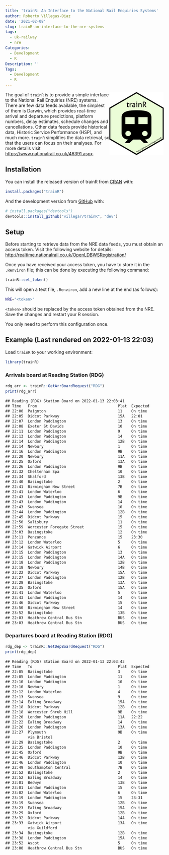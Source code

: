 ```yaml
---
title: 'trainR: An Interface to the National Rail Enquiries Systems'
author: Roberto Villegas-Diaz
date: '2021-02-08'
slug: trainR-an-interface-to-the-nre-systems
tags:
  - uk-railway
  - nre
Categories:
  - Development
  - R
Description: ''
Tags:
  - Development
  - R
---
```


<img src="https://raw.githubusercontent.com/villegar/trainR/main/inst/images/logo.png" alt="logo" align="right" height=200px/>

The goal of `trainR` is to provide a simple interface to the 
National Rail Enquiries (NRE) systems. There are few data feeds 
available, the simplest of them is Darwin, which provides real-time 
arrival and departure predictions, platform numbers, delay estimates, 
schedule changes and cancellations. Other data feeds provide historical 
data, Historic Service Performance (HSP), and much more. `trainR` 
simplifies the data retrieval, so that the users can focus on their 
analyses. For more details visit 
https://www.nationalrail.co.uk/46391.aspx.

## Installation

You can install the released version of trainR from [CRAN](https://CRAN.R-project.org) with:

``` r
install.packages("trainR")
```

And the development version from [GitHub](https://github.com/) with:

``` r
# install.packages("devtools")
devtools::install_github("villegar/trainR", "dev")
```

## Setup
Before starting to retrieve data from the NRE data feeds, you must obtain an access token. 
Visit the following website for details: http://realtime.nationalrail.co.uk/OpenLDBWSRegistration/

Once you have received your access token, you have to store it in the `.Renviron` file; this can be 
done by executing the following command:


```r
trainR::set_token()
```

This will open a text file, `.Renviron`, add a new line at the end (as follows):

```bash
NRE="<token>"
```

`<token>` should be replaced by the access token obtained from the NRE. Save the changes and restart 
your R session.

You only need to perform this configuration once.

## Example (Last rendered on 2022-01-13 22:03)

Load `trainR` to your working environment:

```r
library(trainR)
```

### Arrivals board at Reading Station (RDG)


```r
rdg_arr <- trainR::GetArrBoardRequest("RDG")
print(rdg_arr)
```

```
## Reading (RDG) Station Board on 2022-01-13 22:03:41
## Time   From                                    Plat  Expected
## 22:00  Paignton                                11    On time
## 22:05  Didcot Parkway                          15A   22:01
## 22:07  London Paddington                       13    On time
## 22:08  Exeter St Davids                        10    On time
## 22:11  London Paddington                       9     On time
## 22:13  London Paddington                       14    On time
## 22:14  London Paddington                       12B   On time
## 22:14  Newbury                                 1     On time
## 22:16  London Paddington                       9B    On time
## 22:20  Newbury                                 11A   On time
## 22:25  Oxford                                  13A   On time
## 22:26  London Paddington                       9B    On time
## 22:32  Cheltenham Spa                          10    On time
## 22:34  Shalford                                13B   On time
## 22:40  Basingstoke                             2     On time
## 22:41  Birmingham New Street                   7B    On time
## 22:41  London Waterloo                         6     On time
## 22:43  London Paddington                       9B    On time
## 22:43  London Paddington                       14    On time
## 22:43  Swansea                                 10    On time
## 22:44  London Paddington                       12B   On time
## 22:45  Didcot Parkway                          15    On time
## 22:50  Salisbury                               11    On time
## 22:59  Worcester Foregate Street               15    On time
## 23:03  Basingstoke                             12    On time
## 23:11  Penzance                                15    23:30
## 23:12  London Waterloo                         5     On time
## 23:14  Gatwick Airport                         6     On time
## 23:15  London Paddington                       13    On time
## 23:15  London Paddington                       14A   On time
## 23:18  London Paddington                       12B   On time
## 23:18  Newbury                                 14B   On time
## 23:22  Didcot Parkway                          15A   On time
## 23:27  London Paddington                       12B   On time
## 23:28  Basingstoke                             13A   On time
## 23:35  Oxford                                  15A   On time
## 23:41  London Waterloo                         5     On time
## 23:43  London Paddington                       14    On time
## 23:46  Didcot Parkway                          15    On time
## 23:50  Birmingham New Street                   14    On time
## 23:52  Basingstoke                             13B   On time
## 22:03  Heathrow Central Bus Stn                BUS   On time
## 23:03  Heathrow Central Bus Stn                BUS   On time
```

### Departures board at Reading Station (RDG)


```r
rdg_dep <- trainR::GetDepBoardRequest("RDG")
print(rdg_dep)
```

```
## Reading (RDG) Station Board on 2022-01-13 22:03:43
## Time   To                                      Plat  Expected
## 22:05  Basingstoke                             3     On time
## 22:05  London Paddington                       11    On time
## 22:10  London Paddington                       10    On time
## 22:10  Newbury                                 1     On time
## 22:12  London Waterloo                         4     On time
## 22:13  Swansea                                 9     On time
## 22:14  Ealing Broadway                         15A   On time
## 22:18  Didcot Parkway                          12B   On time
## 22:18  Worcester Shrub Hill                    9B    On time
## 22:20  London Paddington                       11A   22:22
## 22:22  Ealing Broadway                         14    On time
## 22:26  London Paddington                       13A   On time
## 22:27  Plymouth                                9B    On time
##        via Bristol                             
## 22:29  Basingstoke                             2     On time
## 22:35  London Paddington                       10    On time
## 22:45  Oxford                                  9B    On time
## 22:46  Didcot Parkway                          12B   On time
## 22:46  London Paddington                       10    On time
## 22:49  Southampton Central                     7B    On time
## 22:52  Basingstoke                             2     On time
## 22:52  Ealing Broadway                         14    On time
## 23:01  Bedwyn                                  13B   On time
## 23:01  London Paddington                       15    On time
## 23:02  London Waterloo                         6     On time
## 23:19  London Paddington                       15    23:31
## 23:19  Swansea                                 12B   On time
## 23:23  Ealing Broadway                         15A   On time
## 23:29  Oxford                                  12B   On time
## 23:32  Didcot Parkway                          14A   On time
## 23:33  Gatwick Airport                         13A   On time
##        via Guildford                           
## 23:34  Basingstoke                             12B   On time
## 23:38  London Paddington                       15A   On time
## 23:52  Ascot                                   5     On time
## 23:00  Heathrow Central Bus Stn                BUS   On time
```
